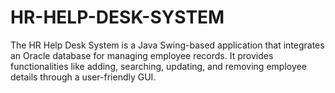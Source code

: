 # HR-HELP-DESK-SYSTEM
The HR Help Desk System is a Java Swing-based application that integrates an Oracle database for managing employee records. It provides functionalities like adding, searching, updating, and removing employee details through a user-friendly GUI.

